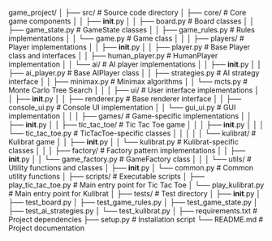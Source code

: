 game_project/
│
├── src/                        # Source code directory
│   ├── core/                   # Core game components
│   │   ├── __init__.py
│   │   ├── board.py            # Board classes
│   │   ├── game_state.py       # GameState classes
│   │   ├── game_rules.py       # Rules implementations
│   │   └── game.py             # Game class
│   │
│   ├── players/                # Player implementations
│   │   ├── __init__.py
│   │   ├── player.py           # Base Player class and interfaces
│   │   ├── human_player.py     # HumanPlayer implementation
│   │   └── ai/                 # AI player implementations
│   │       ├── __init__.py
│   │       ├── ai_player.py    # Base AIPlayer class
│   │       ├── strategies.py   # AI strategy interface
│   │       ├── minimax.py      # Minimax algorithms
│   │       └── mcts.py         # Monte Carlo Tree Search
│   │
│   ├── ui/                     # User interface implementations
│   │   ├── __init__.py
│   │   ├── renderer.py         # Base renderer interface
│   │   ├── console_ui.py       # Console UI implementation
│   │   └── gui_ui.py           # GUI implementation
│   │
│   ├── games/                  # Game-specific implementations
│   │   ├── __init__.py
│   │   ├── tic_tac_toe/        # Tic Tac Toe game
│   │   │   ├── __init__.py
│   │   │   └── tic_tac_toe.py  # TicTacToe-specific classes
│   │   │
│   │   └── kulibrat/           # Kulibrat game
│   │       ├── __init__.py
│   │       └── kulibrat.py     # Kulibrat-specific classes
│   │
│   ├── factory/                # Factory pattern implementations
│   │   ├── __init__.py
│   │   └── game_factory.py     # GameFactory class
│   │
│   └── utils/                  # Utility functions and classes
│       ├── __init__.py
│       └── common.py           # Common utility functions
│
├── scripts/                    # Executable scripts
│   ├── play_tic_tac_toe.py     # Main entry point for Tic Tac Toe
│   └── play_kulibrat.py        # Main entry point for Kulibrat
│
├── tests/                      # Test directory
│   ├── __init__.py
│   ├── test_board.py
│   ├── test_game_rules.py
│   ├── test_game_state.py
│   ├── test_ai_strategies.py
│   └── test_kulibrat.py
│
├── requirements.txt            # Project dependencies
├── setup.py                    # Installation script
└── README.md                   # Project documentation